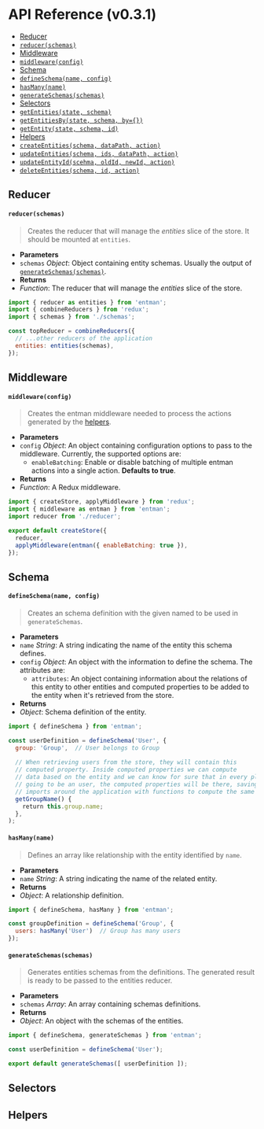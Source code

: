 # API Reference (v0.3.1)

 - [Reducer]()
  - [`reducer(schemas)`]()
 - [Middleware]()
  - [`middleware(config)`]()
 - [Schema]()
  - [`defineSchema(name, config)`]()
  - [`hasMany(name)`]()
  - [`generateSchemas(schemas)`]()
 - [Selectors]()
  - [`getEntities(state, schema)`]()
  - [`getEntitiesBy(state, schema, by={})`]()
  - [`getEntity(state, schema, id)`]()
 - [Helpers]()
  - [`createEntities(schema, dataPath, action)`]()
  - [`updateEntities(schema, ids, dataPath, action)`]()
  - [`updateEntityId(scehma, oldId, newId, action)`]()
  - [`deleteEntities(schema, id, action)`]()
  
## Reducer

#### `reducer(schemas)`

> Creates the reducer that will manage the *entities* slice of the store. It should be mounted at `entities`.

 - **Parameters**
  - `schemas` *Object*: Object containing entity schemas. Usually the output of [`generateSchemas(schemas)`](). 
 - **Returns**
  - *Function*: The reducer that will manage the *entities* slice of the store.

```javascript
import { reducer as entities } from 'entman';
import { combineReducers } from 'redux';
import { schemas } from './schemas';

const topReducer = combineReducers({
  // ...other reducers of the application
  entities: entities(schemas),
});
```

## Middleware

#### `middleware(config)`

> Creates the entman middleware needed to process the actions generated by the [helpers]().

 - **Parameters**
  - `config` *Object*: An object containing configuration options to pass to the middleware. Currently, the supported options are: 
    - `enableBatching`: Enable or disable batching of multiple entman actions into a single action. **Defaults to true**.
 - **Returns**
  - *Function*: A Redux middleware.

```javascript
import { createStore, applyMiddleware } from 'redux';
import { middleware as entman } from 'entman';
import reducer from './reducer';

export default createStore({
  reducer,
  applyMiddleware(entman({ enableBatching: true }),
});
```

## Schema

#### `defineSchema(name, config)`

> Creates an schema definition with the given named to be used in `generateSchemas`.

 - **Parameters**
  - `name` *String*: A string indicating the name of the entity this schema defines.
  - `config` *Object*: An object with the information to define the schema. The attributes are:
    - `attributes`: An object containing information about the relations of this entity to other entities and computed properties to be added to the entity when it's retrieved from the store.
 - **Returns**
  - *Object*: Schema definition of the entity.

```javascript
import { defineSchema } from 'entman';

const userDefinition = defineSchema('User', {
  group: 'Group',  // User belongs to Group
  
  // When retrieving users from the store, they will contain this
  // computed property. Inside computed properties we can compute
  // data based on the entity and we can know for sure that in every place there's 
  // going to be an user, the computed properties will be there, saving a lot
  // imports around the application with functions to compute the same data.
  getGroupName() { 
    return this.group.name;
  },
);
```

#### `hasMany(name)`

> Defines an array like relationship with the entity identified by `name`.

 - **Parameters**
  - `name` *String*: A string indicating the name of the related entity.
 - **Returns**
  - *Object*: A relationship definition.

```javascript
import { defineSchema, hasMany } from 'entman';

const groupDefinition = defineSchema('Group', {
  users: hasMany('User')  // Group has many users
});
```

#### `generateSchemas(schemas)`

> Generates entities schemas from the definitions. The generated result is ready to be passed to the entities reducer.

 - **Parameters**
  - `schemas` *Array*: An array containing schemas definitions.
 - **Returns**
  - *Object*: An object with the schemas of the entities.

```javascript
import { defineSchema, generateSchemas } from 'entman';

const userDefinition = defineSchema('User');

export default generateSchemas([ userDefinition ]);
```

## Selectors

## Helpers
